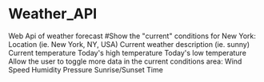 # Weather_API
Web Api of weather forecast
#Show the "current" conditions for New York:
Location (ie. New York, NY, USA)
Current weather description (ie. sunny)
Current temperature
Today's high temperature
Today's low temperature
Allow the user to toggle more data in the current conditions area:
Wind Speed
Humidity
Pressure
Sunrise/Sunset Time

